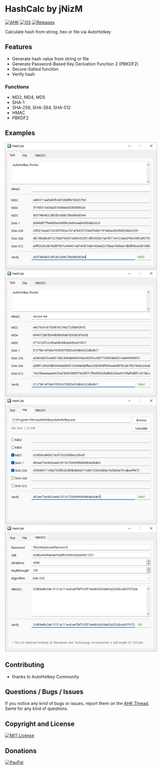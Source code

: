 # HashCalc by jNizM
[![AHK](https://img.shields.io/badge/ahk-1.1.33.10-C3D69B.svg?style=flat-square)]()
[![OS](https://img.shields.io/badge/os-windows-C3D69B.svg?style=flat-square)]()
[![Releases](https://img.shields.io/github/downloads/jNizM/HashCalc/total.svg?style=flat-square&color=95B3D7)](https://github.com/jNizM/HashCalc/releases)

Calculate hash from string, hex or file via AutoHotkey


## Features
* Generate hash value from string or file
* Generate Password-Based Key Derivation Function 2 (PBKDF2)
* Secure-Salted function
* Verify hash

### Functions
* MD2, MD4, MD5
* SHA-1
* SHA-256, SHA-384, SHA-512
* HMAC
* PBKDF2


## Examples
![HashCalc](img/HashCalc_01.png)
![HashCalc](img/HashCalc_02.png)
![HashCalc](img/HashCalc_03.png)
![HashCalc](img/HashCalc_04.png)


## Contributing
* thanks to AutoHotkey Community


## Questions / Bugs / Issues
If you notice any kind of bugs or issues, report them on the [AHK Thread](https://www.autohotkey.com/boards/viewtopic.php?t=87). Same for any kind of questions.


## Copyright and License
[![MIT License](https://img.shields.io/github/license/jNizM/HashCalc.svg?style=flat-square&color=C3D69B)](LICENSE)


## Donations
[![PayPal](https://img.shields.io/badge/paypal-donate-B2A2C7.svg?style=flat-square)](https://www.paypal.me/smithz)